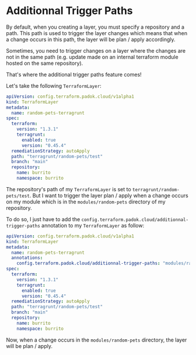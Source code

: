 # Additionnal Trigger Paths

By default, when you creating a layer, you must specify a repository and a path. This path is used to trigger the layer changes which means that when a change occurs in this path, the layer will be plan / apply accordingly.

Sometimes, you need to trigger changes on a layer where the changes are not in the same path (e.g. update made on an internal terraform module hosted on the same repository).

That's where the additional trigger paths feature comes!

Let's take the following `TerraformLayer`:

```yaml
apiVersion: config.terraform.padok.cloud/v1alpha1
kind: TerraformLayer
metadata:
  name: random-pets-terragrunt
spec:
  terraform:
    version: "1.3.1"
    terragrunt:
      enabled: true
      version: "0.45.4"
  remediationStrategy: autoApply
  path: "terragrunt/random-pets/test"
  branch: "main"
  repository:
    name: burrito
    namespace: burrito
```

The repository's path of my `TerraformLayer` is set to `terragrunt/random-pets/test`. But I want to trigger the layer plan / apply when a change occurs on my module which is in the `modules/random-pets` directory of my repository.

To do so, I just have to add the `config.terraform.padok.cloud/additionnal-trigger-paths` annotation to my `TerraformLayer` as follow:

```yaml
apiVersion: config.terraform.padok.cloud/v1alpha1
kind: TerraformLayer
metadata:
  name: random-pets-terragrunt
  annotations:
    config.terraform.padok.cloud/additionnal-trigger-paths: "modules/random-pets"
spec:
  terraform:
    version: "1.3.1"
    terragrunt:
      enabled: true
      version: "0.45.4"
  remediationStrategy: autoApply
  path: "terragrunt/random-pets/test"
  branch: "main"
  repository:
    name: burrito
    namespace: burrito
```

Now, when a change occurs in the `modules/random-pets` directory, the layer will be plan / apply.

